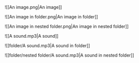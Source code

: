 ![[An image.png|An image]]

![[An image in folder.png|An image in folder]]

![[An image in nested folder.png|An image in nested folder]]

![[A sound.mp3|A sound]]

![[folder/A sound.mp3|A sound in folder]]

![[folder/nested folder/A sound.mp3|A sound in nested folder]]
